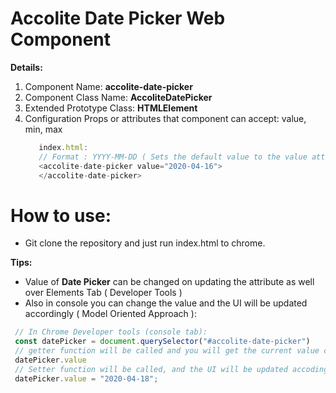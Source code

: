# Accolite Date Picker Web Component 

**Details:**
   1. Component Name: **accolite-date-picker**
   2. Component Class Name: **AccoliteDatePicker**
   3. Extended Prototype Class: **HTMLElement**
   4. Configuration Props or attributes that component can accept: value, min, max
      ```javascript
         index.html: 
         // Format : YYYY-MM-DD ( Sets the default value to the value attribute )
         <accolite-date-picker value="2020-04-16">
         </accolite-date-picker>
      ```

# How to use:

* Git clone the repository and just run index.html to chrome.

 **Tips:**
 * Value of **Date Picker** can be changed on updating the attribute as well over Elements Tab ( Developer Tools )
 * Also in console you can change the value and the UI will be updated accordingly ( Model Oriented Approach ):
 ```javascript
  // In Chrome Developer tools (console tab):
  const datePicker = document.querySelector("#accolite-date-picker")
  // getter function will be called and you will get the current value of Date Picker value:
  datePicker.value
  // Setter function will be called, and the UI will be updated accodingly
  datePicker.value = "2020-04-18";
 ```